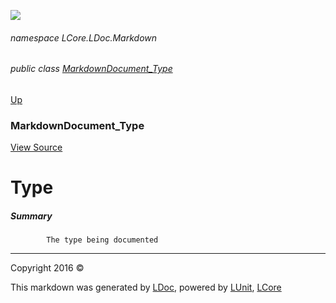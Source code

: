 ![](Content/LDoc-banner-small.png "")

###### namespace LCore.LDoc.Markdown

###### public class [MarkdownDocument_Type](docs/MarkdownDocument_Type.md)
[Up](docs/MarkdownDocument_Type.md)

### MarkdownDocument_Type
[View Source](Markdown/Generators/MarkdownDocument_Type.cs)

# Type

##### Summary

            The type being documented
            



---

Copyright 2016 &copy; [](../README.md) [](../TableOfContents.md)

This markdown was generated by [LDoc](https://github.com/CodeSingularity/LDoc), powered by [LUnit](https://github.com/CodeSingularity/LUnit), [LCore](https://github.com/CodeSingularity/LCore)
